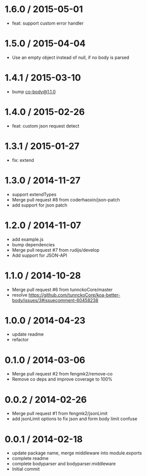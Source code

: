
1.6.0 / 2015-05-01
==================

  * feat: support custom error handler

1.5.0 / 2015-04-04
==================

  * Use an empty object instead of null, if no body is parsed

1.4.1 / 2015-03-10
==================

  * bump co-body@1.1.0

1.4.0 / 2015-02-26
==================

  * feat: custom json request detect

1.3.1 / 2015-01-27
==================

  * fix: extend

1.3.0 / 2014-11-27
==================

  * support extendTypes
  * Merge pull request #8 from coderhaoxin/json-patch
  * add support for json patch

1.2.0 / 2014-11-07
==================

  * add example.js
  * bump dependencies
  * Merge pull request #7 from rudijs/develop
  * Add support for JSON-API

1.1.0 / 2014-10-28
==================

  * Merge pull request #6 from tunnckoCore/master
  * resolve https://github.com/tunnckoCore/koa-better-body/issues/3#issuecomment-60458238

1.0.0 / 2014-04-23
==================

  * update readme
  * refactor

0.1.0 / 2014-03-06
==================

  * Merge pull request #2 from fengmk2/remove-co
  * Remove co deps and improve coverage to 100%

0.0.2 / 2014-02-26
==================

  * Merge pull request #1 from fengmk2/jsonLimit
  * add jsonLimit options to fix json and form body limit confuse

0.0.1 / 2014-02-18
==================

  * update package name, merge middleware into module.exports
  * complete readme
  * complete bodyparser and bodyparser.middleware
  * Initial commit
